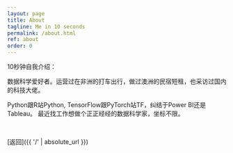 ```yaml
---
layout: page
title: About
tagline: Me in 10 seconds
permalink: /about.html
ref: about
order: 0
---
```


10秒钟自我介绍：

数据科学爱好者。运营过在非洲的打车出行，做过澳洲的民宿短租，也采访过国内的科技大佬。

Python跟R站Python, TensorFlow跟PyTorch站TF，纠结于Power BI还是Tableau。
最近找工作想做个正正经经的数据科学家，坐标不限。

<br>

[返回]({{ '/' | absolute_url }})
